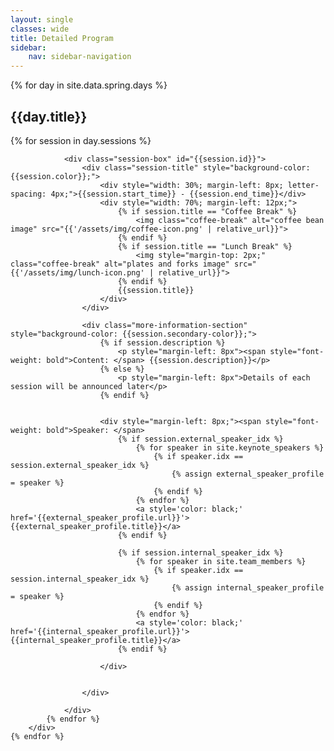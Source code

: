 ```yaml
---
layout: single
classes: wide
title: Detailed Program
sidebar:
    nav: sidebar-navigation
---
```



<div>
    {% for day in site.data.spring.days %}
        <div class="spring-school-day">
            <h2> {{day.title}} </h2>
            {% for session in day.sessions %}

                <div class="session-box" id="{{session.id}}">
                    <div class="session-title" style="background-color: {{session.color}};">
                        <div style="width: 30%; margin-left: 8px; letter-spacing: 4px;">{{session.start_time}} - {{session.end_time}}</div>
                        <div style="width: 70%; margin-left: 12px;">
                            {% if session.title == "Coffee Break" %}
                                <img class="coffee-break" alt="coffee bean image" src="{{'/assets/img/coffee-icon.png' | relative_url}}">
                            {% endif %}
                            {% if session.title == "Lunch Break" %}
                                <img style="margin-top: 2px;" class="coffee-break" alt="plates and forks image" src="{{'/assets/img/lunch-icon.png' | relative_url}}">
                            {% endif %}
                            {{session.title}}
                        </div>
                    </div>

                    <div class="more-information-section" style="background-color: {{session.secondary-color}};">
                        {% if session.description %}
                            <p style="margin-left: 8px"><span style="font-weight: bold">Content: </span> {{session.description}}</p>
                        {% else %}
                            <p style="margin-left: 8px">Details of each session will be announced later</p>
                        {% endif %}
                        

                        <div style="margin-left: 8px;"><span style="font-weight: bold">Speaker: </span>
                            {% if session.external_speaker_idx %}
                                {% for speaker in site.keynote_speakers %}
                                    {% if speaker.idx == session.external_speaker_idx %}
                                        {% assign external_speaker_profile = speaker %}
                                    {% endif %}
                                {% endfor %}
                                <a style='color: black;' href='{{external_speaker_profile.url}}'> {{external_speaker_profile.title}}</a>
                            {% endif %}

                            {% if session.internal_speaker_idx %}
                                {% for speaker in site.team_members %}
                                    {% if speaker.idx == session.internal_speaker_idx %}
                                        {% assign internal_speaker_profile = speaker %}
                                    {% endif %}
                                {% endfor %}
                                <a style='color: black;' href='{{internal_speaker_profile.url}}'> {{internal_speaker_profile.title}}</a>
                            {% endif %}

                        </div>


                    </div>

                </div>
            {% endfor %}
        </div>
    {% endfor %}
</div>
